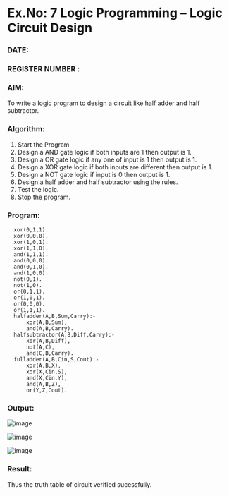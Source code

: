 # Ex.No: 7  Logic Programming –  Logic Circuit Design
### DATE:                                                                            
### REGISTER NUMBER : 
### AIM: 
To write a logic program to design a circuit like half adder and half subtractor.
###  Algorithm:
1. Start the Program
2. Design a AND gate logic if both inputs are 1 then output is 1.
3. Design a OR gate logic if any one of input is 1 then output is 1.
4. Design a XOR gate logic if both inputs are different then output is 1.
5. Design a NOT gate logic if input is 0 then output is 1.
6. Design a half adder and half subtractor using the rules.
7. Test the logic.
8. Stop the program.

### Program:

      xor(0,1,1).
      xor(0,0,0).
      xor(1,0,1).
      xor(1,1,0).
      and(1,1,1).
      and(0,0,0).
      and(0,1,0).
      and(1,0,0).
      not(0,1).
      not(1,0).
      or(0,1,1).
      or(1,0,1).
      or(0,0,0).
      or(1,1,1).
      halfadder(A,B,Sum,Carry):-
          xor(A,B,Sum),
          and(A,B,Carry).
      halfsubtractor(A,B,Diff,Carry):-
          xor(A,B,Diff),
          not(A,C),
          and(C,B,Carry).
      fulladder(A,B,Cin,S,Cout):-
          xor(A,B,X),
          xor(X,Cin,S),
          and(X,Cin,Y),
          and(A,B,Z),
          or(Y,Z,Cout).

### Output:

![image](https://github.com/user-attachments/assets/6d8cfe78-a10f-43ce-99cd-5878787786d7)

![image](https://github.com/user-attachments/assets/a1fbb8aa-beee-4d3f-822a-6d5432035903)

![image](https://github.com/user-attachments/assets/98328fe0-70c8-4a41-95d5-fa98712678a2)

### Result:
Thus the truth table of circuit verified sucessfully.
